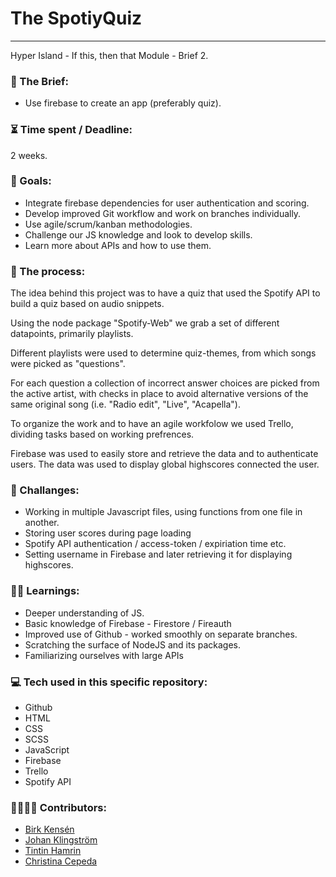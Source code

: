 # The SpotiyQuiz

---

Hyper Island - If this, then that Module - Brief 2.

### :open_file_folder: The Brief:

- Use firebase to create an app (preferably quiz).

### :hourglass_flowing_sand: Time spent / Deadline:

2 weeks.

### :dart: Goals:

- Integrate firebase dependencies for user authentication and scoring.
- Develop improved Git workflow and work on branches individually.
- Use agile/scrum/kanban methodologies.
- Challenge our JS knowledge and look to develop skills.
- Learn more about APIs and how to use them.

### :mechanical_arm: The process:

The idea behind this project was to have a quiz that used the Spotify API to build a quiz based on audio snippets.

Using the node package "Spotify-Web" we grab a set of different datapoints, primarily playlists.

Different playlists were used to determine quiz-themes, from which songs were picked as "questions".

For each question a collection of incorrect answer choices are picked from the active artist, with checks
in place to avoid alternative versions of the same original song (i.e. "Radio edit", "Live", "Acapella").

To organize the work and to have an agile workfolow we used Trello, dividing tasks based on working prefrences.

Firebase was used to easily store and retrieve the data and to authenticate users. The data was used to display global highscores connected the user.

### :grimacing: Challanges:

- Working in multiple Javascript files, using functions from one file in another.
- Storing user scores during page loading
- Spotify API authentication / access-token / expiriation time etc.
- Setting username in Firebase and later retrieving it for displaying highscores.

### :man_student: Learnings:

- Deeper understanding of JS.
- Basic knowledge of Firebase - Firestore / Fireauth
- Improved use of Github - worked smoothly on separate branches.
- Scratching the surface of NodeJS and its packages.
- Familiarizing ourselves with large APIs

### :computer: Tech used in this specific repository:

- Github
- HTML
- CSS
- SCSS
- JavaScript
- Firebase
- Trello
- Spotify API

### :family_woman_woman_boy_boy: Contributors:

- [Birk Kensén](https://github.com/ChrisCepeda)
- [Johan Klingström](https://github.com/maybelittlebitjk)
- [Tintin Hamrin](https://github.com/TintinHamrin)
- [Christina Cepeda](https://github.com/ChrisCepeda)
